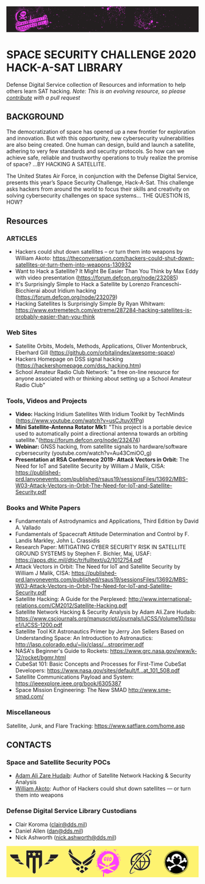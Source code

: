 ![Space Security Challeng 2020 Logo](./graphics/DDS-HASlibrary-logo.png "Space Security Challeng 2020 Logo")

# SPACE SECURITY CHALLENGE 2020 HACK-A-SAT LIBRARY

Defense Digital Service collection of Resources and information to help others learn SAT hacking. *Note: This is an evolving resource, so please [contribute](./HASlibrary-contribute-instrxns.md) with a pull request*

## BACKGROUND
 
The democratization of space has opened up a new frontier for exploration and innovation.  But with this opportunity, new cybersecurity vulnerabilities are also being created. One human can design, build and launch a satellite, adhering to very few standards and security protocols. So how can we achieve safe, reliable and trustworthy operations to truly realize the promise of space?  ...BY HACKING A SATELLITE.

The United States Air Force, in conjunction with the Defense Digital Service, presents this year’s Space Security Challenge, Hack-A-Sat. This challenge asks hackers from around the world to focus their skills and creativity on solving cybersecurity challenges on space systems... THE QUESTION IS, HOW?

## Resources
### ARTICLES
- Hackers could shut down satellites – or turn them into weapons by William Akoto: https://theconversation.com/hackers-could-shut-down-satellites-or-turn-them-into-weapons-130932
- Want to Hack a Satellite? It Might Be Easier Than You Think by Max Eddy with video presentation (https://forum.defcon.org/node/232085)
- It's Surprisingly Simple to Hack a Satellite by Lorenzo Franceschi-Bicchierai about Iridium hacking (https://forum.defcon.org/node/232079)
- Hacking Satellites Is Surprisingly Simple By Ryan Whitwam: https://www.extremetech.com/extreme/287284-hacking-satellites-is-probably-easier-than-you-think

### Web Sites
- Satellite Orbits, Models, Methods, Applications, Oliver Montenbruck, Eberhard Gill (https://github.com/orbitalindex/awesome-space)
- Hackers Homepage on DSS signal hacking (https://hackershomepage.com/dss_hacking.htm)
- School Amateur Radio Club Network: "a free on-line resource for anyone associated with or thinking about setting up a School Amateur Radio Club"

### Tools, Videos and Projects
- **Video:** Hacking Iridium Satellites With Iridium Toolkit by TechMinds (https://www.youtube.com/watch?v=usCJtuvXfPg)
- **Mini Satellite-Antenna Rotator Mk1:** "This project is a portable device used to automatically point a directional antenna towards an orbiting satellite."(https://forum.defcon.org/node/232474)
- **Webinar:** GNSS hacking, from satellite signals to hardware/software cybersecurity (youtube.com/watch?v=Au43CmiOO_g)
- **Presentation at RSA Conference 2019- Attack Vectors in Orbit:** The Need for IoT and Satellite Security by William J Malik, CISA: https://published-prd.lanyonevents.com/published/rsaus19/sessionsFiles/13692/MBS-W03-Attack-Vectors-in-Orbit-The-Need-for-IoT-and-Satellite-Security.pdf

### Books and White Papers
- Fundamentals of Astrodynamics and Applications, Third Edition by David A. Vallado
- Fundamentals of Spacecraft Attitude Determination and Control by F. Landis Markley, John L. Crassidis
- Research Paper: MITIGATING CYBER SECURITY RISK IN SATELLITE GROUND SYSTEMS by Stephen F. Bichler, Maj, USAF: https://apps.dtic.mil/dtic/tr/fulltext/u2/1012754.pdf
- Attack Vectors in Orbit: The Need for IoT and Satellite Security by William J Malik, CISA: https://published-prd.lanyonevents.com/published/rsaus19/sessionsFiles/13692/MBS-W03-Attack-Vectors-in-Orbit-The-Need-for-IoT-and-Satellite-Security.pdf
- Satellite Hacking: A Guide for the Perplexed: http://www.international-relations.com/CM2012/Satellite-Hacking.pdf
- Satellite Network Hacking & Security Analysis by Adam Ali.Zare Hudaib: https://www.cscjournals.org/manuscript/Journals/IJCSS/Volume10/Issue1/IJCSS-1200.pdf
- Satellite Tool Kit Astronautics Primer by Jerry Jon Sellers Based on Understanding Space: An Introduction to Astronautics: http://lasp.colorado.edu/~lix/class/...stroprimer.pdf
- NASA's Beginner's Guide to Rockets: https://www.grc.nasa.gov/www/k-12/rocket/bgmr.html
- CubeSat 101: Basic Concepts and Processes for First-Time CubeSat Developers: https://www.nasa.gov/sites/default/f...at_101_508.pdf
- Satellite Communications Payload and System: https://ieeexplore.ieee.org/book/6305387
- Space Mission Engineering: The New SMAD http://www.sme-smad.com/

### Miscellaneous
Satellite, Junk, and Flare Tracking: https://www.satflare.com/home.asp

## CONTACTS
### Space and Satellite Security POCs
- [Adam Ali Zare Hudaib](mailto:adamhudaib@gmail.com): Author of Satellite Network Hacking & Security Analysis
- [William Akoto](mailto:william@willakoto.com): Author of Hackers could shut down satellites — or turn them into weapons

### Defense Digital Service Library Custodians
- Clair Koroma (clair@dds.mil)
- Daniel Allen (dan@dds.mil)
- Nick Ashworth (nick.ashworth@dds.mil)

![Space Security Challeng 2020 Footer Logo](./graphics/DDShackasatlogobottom.png "Space Security Challeng 2020 Logo")
